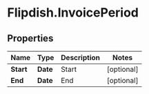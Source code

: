 # Flipdish.InvoicePeriod

## Properties
Name | Type | Description | Notes
------------ | ------------- | ------------- | -------------
**Start** | **Date** | Start | [optional] 
**End** | **Date** | End | [optional] 


